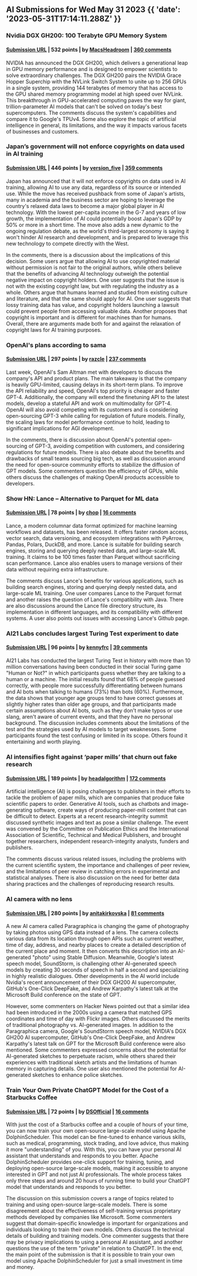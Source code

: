 ## AI Submissions for Wed May 31 2023 {{ 'date': '2023-05-31T17:14:11.288Z' }}

### Nvidia DGX GH200: 100 Terabyte GPU Memory System

#### [Submission URL](https://developer.nvidia.com/blog/announcing-nvidia-dgx-gh200-first-100-terabyte-gpu-memory-system/) | 532 points | by [MacsHeadroom](https://news.ycombinator.com/user?id=MacsHeadroom) | [360 comments](https://news.ycombinator.com/item?id=36133226)

NVIDIA has announced the DGX GH200, which delivers a generational leap in GPU memory performance and is designed to empower scientists to solve extraordinary challenges. The DGX GH200 pairs the NVIDIA Grace Hopper Superchip with the NVLink Switch System to unite up to 256 GPUs in a single system, providing 144 terabytes of memory that has access to the GPU shared memory programming model at high speed over NVLink. This breakthrough in GPU-accelerated computing paves the way for giant, trillion-parameter AI models that can't be solved on today's best supercomputers. The comments discuss the system's capabilities and compare it to Google's TPUv4. Some also explore the topic of artificial intelligence in general, its limitations, and the way it impacts various facets of businesses and customers.

### Japan’s government will not enforce copyrights on data used in AI training

#### [Submission URL](https://technomancers.ai/japan-goes-all-in-copyright-doesnt-apply-to-ai-training/) | 446 points | by [version_five](https://news.ycombinator.com/user?id=version_five) | [359 comments](https://news.ycombinator.com/item?id=36144241)

Japan has announced that it will not enforce copyrights on data used in AI training, allowing AI to use any data, regardless of its source or intended use. While the move has received pushback from some of Japan's artists, many in academia and the business sector are hoping to leverage the country's relaxed data laws to become a major global player in AI technology. With the lowest per-capita income in the G-7 and years of low growth, the implementation of AI could potentially boost Japan's GDP by 50% or more in a short time. The move also adds a new dynamic to the ongoing regulation debate, as the world's third-largest economy is saying it won't hinder AI research and development, and is prepared to leverage this new technology to compete directly with the West.

In the comments, there is a discussion about the implications of this decision. Some users argue that allowing AI to use copyrighted material without permission is not fair to the original authors, while others believe that the benefits of advancing AI technology outweigh the potential negative impact on copyright holders. One user suggests that the issue is not with the existing copyright law, but with regulating the industry as a whole. Others argue that humans learned and studied from existing culture and literature, and that the same should apply for AI. One user suggests that lossy training data has value, and copyright holders launching a lawsuit could prevent people from accessing valuable data. Another proposes that copyright is important and is different for machines than for humans. Overall, there are arguments made both for and against the relaxation of copyright laws for AI training purposes.

### OpenAI's plans according to sama

#### [Submission URL](https://humanloop.com/blog/open_ai_talk) | 297 points | by [razcle](https://news.ycombinator.com/user?id=razcle) | [237 comments](https://news.ycombinator.com/item?id=36141544)

Last week, OpenAI's Sam Altman met with developers to discuss the company's API and product plans. The main takeaway is that the company is heavily GPU-limited, causing delays in its short-term plans. To improve the API reliability and speed, OpenAI's top priority is cheaper and faster GPT-4. Additionally, the company will extend the finetuning API to the latest models, develop a stateful API and work on multimodality for GPT-4. OpenAI will also avoid competing with its customers and is considering open-sourcing GPT-3 while calling for regulation of future models. Finally, the scaling laws for model performance continue to hold, leading to significant implications for AGI development.

In the comments, there is discussion about OpenAI's potential open-sourcing of GPT-3, avoiding competition with customers, and considering regulations for future models. There is also debate about the benefits and drawbacks of small teams sourcing big tech, as well as discussion around the need for open-source community efforts to stabilize the diffusion of GPT models. Some commenters question the efficiency of GPUs, while others discuss the challenges of making OpenAI products accessible to developers.

### Show HN: Lance – Alternative to Parquet for ML data

#### [Submission URL](https://github.com/lancedb/lance) | 78 points | by [chop](https://news.ycombinator.com/user?id=chop) | [16 comments](https://news.ycombinator.com/item?id=36144450)

Lance, a modern columnar data format optimized for machine learning workflows and datasets, has been released. It offers faster random access, vector search, data versioning, and ecosystem integrations with PyArrow, Pandas, Polars, DuckDB, and more. Lance is suitable for building search engines, storing and querying deeply nested data, and large-scale ML training. It claims to be 100 times faster than Parquet without sacrificing scan performance. Lance also enables users to manage versions of their data without requiring extra infrastructure.

The comments discuss Lance's benefits for various applications, such as building search engines, storing and querying deeply nested data, and large-scale ML training. One user compares Lance to the Parquet format and another raises the question of Lance's compatibility with Java. There are also discussions around the Lance file directory structure, its implementation in different languages, and its compatibility with different systems. A user also points out issues with accessing Lance's Github page.

### AI21 Labs concludes largest Turing Test experiment to date

#### [Submission URL](https://www.ai21.com/blog/human-or-not-results) | 96 points | by [kennyfrc](https://news.ycombinator.com/user?id=kennyfrc) | [39 comments](https://news.ycombinator.com/item?id=36137897)

AI21 Labs has conducted the largest Turing Test in history with more than 10 million conversations having been conducted in their social Turing game "Human or Not?" in which participants guess whether they are talking to a human or a machine. The initial results found that 68% of people guessed correctly, with people more successfully differentiating between humans and AI bots when talking to humans (73%) than bots (60%). Furthermore, the data shows that younger age groups tend to have correct guesses at slightly higher rates than older age groups, and that participants made certain assumptions about AI bots, such as they don't make typos or use slang, aren't aware of current events, and that they have no personal background. The discussion includes comments about the limitations of the test and the strategies used by AI models to target weaknesses. Some participants found the test confusing or limited in its scope. Others found it entertaining and worth playing.

### AI intensifies fight against ‘paper mills’ that churn out fake research

#### [Submission URL](https://www.nature.com/articles/d41586-023-01780-w) | 189 points | by [headalgorithm](https://news.ycombinator.com/user?id=headalgorithm) | [172 comments](https://news.ycombinator.com/item?id=36139349)

Artificial intelligence (AI) is posing challenges to publishers in their efforts to tackle the problem of paper mills, which are companies that produce fake scientific papers to order. Generative AI tools, such as chatbots and image-generating software, create ways of producing paper-mill content that can be difficult to detect. Experts at a recent research-integrity summit discussed synthetic images and text as pose a similar challenge. The event was convened by the Committee on Publication Ethics and the International Association of Scientific, Technical and Medical Publishers, and brought together researchers, independent research-integrity analysts, funders and publishers.

The comments discuss various related issues, including the problems with the current scientific system, the importance and challenges of peer review, and the limitations of peer review in catching errors in experimental and statistical analyses. There is also discussion on the need for better data sharing practices and the challenges of reproducing research results.

### AI camera with no lens

#### [Submission URL](https://www.theprompt.io/p/ai-camera-no-lens) | 280 points | by [anitakirkovska](https://news.ycombinator.com/user?id=anitakirkovska) | [81 comments](https://news.ycombinator.com/item?id=36139729)

A new AI camera called Paragraphica is changing the game of photography by taking photos using GPS data instead of a lens. The camera collects various data from its location through open APIs such as current weather, time of day, address, and nearby places to create a detailed description of the current place and moment. It then converts this description into an AI-generated "photo" using Stable Diffusion. Meanwhile, Google's latest speech model, SoundStorm, is challenging other AI-generated speech models by creating 30 seconds of speech in half a second and specializing in highly realistic dialogues. Other developments in the AI world include Nvidia's recent announcement of their DGX GH200 AI supercomputer, GitHub's One-Click DeepFake, and Andrew Karpathy's latest talk at the Microsoft Build conference on the state of GPT.

However, some commenters on Hacker News pointed out that a similar idea had been introduced in the 2000s using a camera that matched GPS coordinates and time of day with Flickr images. Others discussed the merits of traditional photography vs. AI-generated images. In addition to the Paragraphica camera, Google's SoundStorm speech model, NVIDIA's DGX GH200 AI supercomputer, GitHub's One-Click DeepFake, and Andrew Karpathy's latest talk on GPT for the Microsoft Build conference were also mentioned. Some commenters expressed concerns about the potential for AI-generated sketches to perpetuate racism, while others shared their experiences with traditional sketch artists and the limitations of human memory in capturing details. One user also mentioned the potential for AI-generated sketches to enhance police sketches.

### Train Your Own Private ChatGPT Model for the Cost of a Starbucks Coffee

#### [Submission URL](https://medium.com/@ApacheDolphinScheduler/train-your-own-private-chatgpt-model-for-the-cost-of-a-starbucks-coffee-25c588f450ee) | 72 points | by [DSOfficial](https://news.ycombinator.com/user?id=DSOfficial) | [16 comments](https://news.ycombinator.com/item?id=36136318)

With just the cost of a Starbucks coffee and a couple of hours of your time, you can now train your own open-source large-scale model using Apache DolphinScheduler. This model can be fine-tuned to enhance various skills, such as medical, programming, stock trading, and love advice, thus making it more "understanding" of you. With this, you can have your personal AI assistant that understands and responds to you better. Apache DolphinScheduler provides one-click support for training, tuning, and deploying open-source large-scale models, making it accessible to anyone interested in GPT and not just AI professionals. The whole process takes only three steps and around 20 hours of running time to build your ChatGPT model that understands and responds to you better.

The discussion on this submission covers a range of topics related to training and using open-source large-scale models. There is some disagreement about the effectiveness of self-training versus proprietary methods developed by companies like Microsoft. Some commenters suggest that domain-specific knowledge is important for organizations and individuals looking to train their own models. Others discuss the technical details of building and training models. One commenter suggests that there may be privacy implications to using a personal AI assistant, and another questions the use of the term "private" in relation to ChatGPT. In the end, the main point of the submission is that it is possible to train your own model using Apache DolphinScheduler for just a small investment in time and money.

